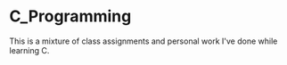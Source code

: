 # C_Programming


This is a mixture of class assignments and personal work I've done while learning C.
